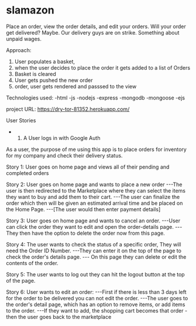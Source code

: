 # slamazon

Place an order, view the order details, and edit your orders. Will your order get delivered? Maybe. Our delivery guys  are on strike. Something about unpaid wages. 

Approach: 
1) User populates a basket, 
2) when the user decides to place the order it gets added to a list of Orders
3) Basket is cleared
4) User gets pushed the new order
5) order, user gets rendered and passsed to the view



Technologies used: 
-html
-js
-nodejs
-express
-mongodb
-mongoose
-ejs


project URL: https://dry-tor-81352.herokuapp.com/


User Stories

- 1. A User logs in with Google Auth

As a user, the purpose of me using this app is to place orders for inventory for my company and check their delivery status. 

Story 1: User goes on home page and views all of their pending and completed orders


Story 2: User goes on home page and wants to place a new order
---The user is then redirected to the Marketplace where they can select the items they want to buy  and add them to their cart.
---The user can finalize the order which then will be given an estimated arrival time and be placed on the Home Page.
---[The user would then enter payment details]


Story 3: User goes on home page and wants to cancel an order.
---User can click the order they want to edit and open the order-details page. 
---They then have the option to delete the order now from this page.

Story 4: The user wants to check the status of a specific order, They will need the Order ID Number.
---They can enter it on the top of the page to check the order's details page.
--- On this page they can delete or edit the contents of the order.

Story 5: The user wants to log out they can hit the logout button at the top of the page. 

Story 6: User wants to edit an order: 
---First if there is less than 3 days left for the order to be delivered you can not edit the order.
---The user goes to the order's detail page, which has an option to remove items, or add items to the order. 
---If they want to add, the shopping cart becomes that order - then the user goes back to the marketplace

